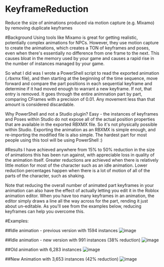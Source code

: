 # KeyframeReduction
Reduce the size of animations produced via motion capture (e.g. Mixamo) by removing duplicate keyframes

#Background
Using tools like Mixamo is great for getting realistic, potentially complex animations for NPCs. However, they use motion capture to create the animations, which creates a TON of keyframes and poses, even when there's essentially no difference from one frame to the next. This causes bloat in the memory used by your game and causes a rapid rise in the number of instances managed by your game.

So what I did was I wrote a PowerShell script to read the exported animation (.rbxmx file), and then starting at the beginning of the time sequence, move forward and compare the part positions in each sequential keyframe and determine if it had moved enough to warrant a new keyframe. If not, that entry is removed. It goes through the entire animnation part by part, comparing CFrames with a precision of 0.01. Any movement less than that amount is considered discardable.

Why PowerShell and not a Studio plugin? Easy - the instances of keyframes and Poses within Studio do not expose all of the actual position properties that are available in the exported RBXMX file. So it's not physically possible within Studio. Exporting the animation as an RBXMX is simple enough, and re-importing the modified file is also simple. The hardest part for most people using this tool will be using PowerShell :)

#Results
I have achieved anywhere from 15% to 50% reduction in the size of animations this has been run against, with appreciable loss in quality of the animation itself. Greater reductions are achieved when there is relatively little motion for most of the character such as an idle animation. Lower reduction percentages happen when there is a lot of motion of all of the parts of the character, such as shaking.

Note that reducing the overall number of animated part keyframes in your animation can also have the effect of actually letting you edit it in the Roblox animation editor. When you have too many keyframes in an animation, the editor simply draws a line all the way across for the part, rending it just about un-editable. As you'll see from the examples below, reducing keyframes can help you overcome this.

#Examples:

##Idle animation - previous version with 1594 instances
![image](https://user-images.githubusercontent.com/82744105/134259489-8d94f4bb-4517-4548-85f3-5e0639063810.png)

##Idle animation - new version with 991 instances (38% reduction)
![image](https://user-images.githubusercontent.com/82744105/134259528-1e1d8076-ce7d-45cb-98c5-511cb1119a06.png)


##Old animation with 6,283 instances
![image](https://user-images.githubusercontent.com/82744105/134259710-60caae3b-0e89-4df9-9c60-b9e442a1c9e1.png)


##New Animation with 3,653 instances (42% reduction)
![image](https://user-images.githubusercontent.com/82744105/134259753-3ef4173c-089f-4180-9a05-d0797322a947.png)




